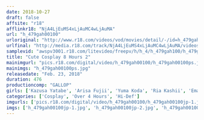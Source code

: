 ```yaml
---
date: 2018-10-27
draft: false
affsite: "r18"
afflinkr18: "NjA4LjEuMS4xLjAuMC4wLjAuMA"
url: "h_479gah00100"
urloriginal: "http://www.r18.com/videos/vod/movies/detail/-/id=h_479gah00100"
urlfinal: "http://media.r18.com/track/NjA4LjEuMS4xLjAuMC4wLjAuMA/videos/vod/movies/detail/-/id=h_479gah00100"
samplevid: "awspv3001.r18.com/litevideo/freepv/h/h_4/h_479gah100/h_479gah100_dmb_w.mp4"
title: "Cute Cosplay 8 Hours 2"
mainimgurl: "pics.r18.com/digital/video/h_479gah00100/h_479gah00100ps.jpg"
mainimgs: "h_479gah00100ps.jpg"
releasedate: "Feb. 23, 2018"
duration: 476
productioncomp: "GALLOP"
girls: ['Kazusa Yatabe', 'Arisa Fujii', 'Yuma Koda', 'Ria Kashii', 'Ema Yuina', 'Tsubasa Ayana', 'Satomi Sakai', 'Azusa Arai', 'Honoka Kato', 'Kaname Otori']
categories: ['Cosplay', 'Over 4 Hours', 'Hi-Def']
imgurls: ['pics.r18.com/digital/video/h_479gah00100/h_479gah00100jp-1.jpg', 'pics.r18.com/digital/video/h_479gah00100/h_479gah00100jp-2.jpg', 'pics.r18.com/digital/video/h_479gah00100/h_479gah00100jp-3.jpg', 'pics.r18.com/digital/video/h_479gah00100/h_479gah00100jp-4.jpg', 'pics.r18.com/digital/video/h_479gah00100/h_479gah00100jp-5.jpg', 'pics.r18.com/digital/video/h_479gah00100/h_479gah00100jp-6.jpg', 'pics.r18.com/digital/video/h_479gah00100/h_479gah00100jp-7.jpg', 'pics.r18.com/digital/video/h_479gah00100/h_479gah00100jp-8.jpg', 'pics.r18.com/digital/video/h_479gah00100/h_479gah00100jp-9.jpg', 'pics.r18.com/digital/video/h_479gah00100/h_479gah00100jp-10.jpg', 'pics.r18.com/digital/video/h_479gah00100/h_479gah00100jp-11.jpg', 'pics.r18.com/digital/video/h_479gah00100/h_479gah00100jp-12.jpg', 'pics.r18.com/digital/video/h_479gah00100/h_479gah00100jp-13.jpg', 'pics.r18.com/digital/video/h_479gah00100/h_479gah00100jp-14.jpg', 'pics.r18.com/digital/video/h_479gah00100/h_479gah00100jp-15.jpg', 'pics.r18.com/digital/video/h_479gah00100/h_479gah00100jp-16.jpg', 'pics.r18.com/digital/video/h_479gah00100/h_479gah00100jp-17.jpg', 'pics.r18.com/digital/video/h_479gah00100/h_479gah00100jp-18.jpg', 'pics.r18.com/digital/video/h_479gah00100/h_479gah00100jp-19.jpg', 'pics.r18.com/digital/video/h_479gah00100/h_479gah00100jp-20.jpg']
imgs: ['h_479gah00100jp-1.jpg', 'h_479gah00100jp-2.jpg', 'h_479gah00100jp-3.jpg', 'h_479gah00100jp-4.jpg', 'h_479gah00100jp-5.jpg', 'h_479gah00100jp-6.jpg', 'h_479gah00100jp-7.jpg', 'h_479gah00100jp-8.jpg', 'h_479gah00100jp-9.jpg', 'h_479gah00100jp-10.jpg', 'h_479gah00100jp-11.jpg', 'h_479gah00100jp-12.jpg', 'h_479gah00100jp-13.jpg', 'h_479gah00100jp-14.jpg', 'h_479gah00100jp-15.jpg', 'h_479gah00100jp-16.jpg', 'h_479gah00100jp-17.jpg', 'h_479gah00100jp-18.jpg', 'h_479gah00100jp-19.jpg', 'h_479gah00100jp-20.jpg']
---
```

